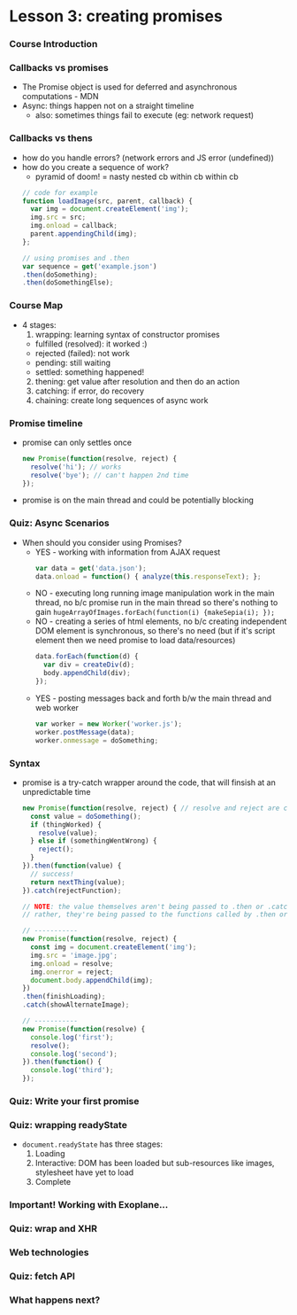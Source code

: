 # Lesson 3: creating promises

### Course Introduction
### Callbacks vs promises
* The Promise object is used for deferred and asynchronous computations - MDN
* Async: things happen not on a straight timeline
  * also: sometimes things fail to execute (eg: network request)

### Callbacks vs thens
* how do you handle errors? (network errors and JS error (undefined))
* how do you create a sequence of work?
  * pyramid of doom! = nasty nested cb within cb within cb
  ```js
  // code for example
  function loadImage(src, parent, callback) {
    var img = document.createElement('img');
    img.src = src;
    img.onload = callback;
    parent.appendingChild(img);
  };

  // using promises and .then
  var sequence = get('example.json')
  .then(doSomething);
  .then(doSomethingElse);
  ```

### Course Map
* 4 stages:
  1. wrapping: learning syntax of constructor promises
    * fulfilled (resolved): it worked :)
    * rejected (failed): not work
    * pending: still waiting
    * settled: something happened!
  2. thening: get value after resolution and then do an action
  3. catching: if error, do recovery
  4. chaining: create long sequences of async work

### Promise timeline
* promise can only settles once
  ```js
  new Promise(function(resolve, reject) {
    resolve('hi'); // works
    resolve('bye'); // can't happen 2nd time
  });
  ```
* promise is on the main thread and could be potentially blocking

### Quiz: Async Scenarios
* When should you consider using Promises?
  * YES - working with information from AJAX request
    ```js
    var data = get('data.json');
    data.onload = function() { analyze(this.responseText); };
    ```
  * NO - executing long running image manipulation work in the main thread, no b/c promise run in the main thread so there's nothing to gain
    `hugeArrayOfImages.forEach(function(i) {makeSepia(i); });`
  * NO - creating a series of html elements, no b/c creating independent DOM element is synchronous, so there's no need (but if it's script element then we need promise to load data/resources)
    ```js
    data.forEach(function(d) {
      var div = createDiv(d);
      body.appendChild(div);
    });
    ```
  * YES - posting messages back and forth b/w the main thread and web worker
    ```js
    var worker = new Worker('worker.js');
    worker.postMessage(data);
    worker.onmessage = doSomething;
    ```

### Syntax
* promise is a try-catch wrapper around the code, that will finsish at an unpredictable time
  ```js
  new Promise(function(resolve, reject) { // resolve and reject are callbacks
    const value = doSomething();
    if (thingWorked) {
      resolve(value);
    } else if (somethingWentWrong) {
      reject();
    }
  }).then(function(value) {
    // success!
    return nextThing(value);
  }).catch(rejectFunction);

  // NOTE: the value themselves aren't being passed to .then or .catch
  // rather, they're being passed to the functions called by .then or .catch

  // -----------
  new Promise(function(resolve, reject) {
    const img = document.createElement('img');
    img.src = 'image.jpg';
    img.onload = resolve;
    img.onerror = reject;
    document.body.appendChild(img);
  })
  .then(finishLoading);
  .catch(showAlternateImage);

  // -----------
  new Promise(function(resolve) {
    console.log('first');
    resolve();
    console.log('second');
  }).then(function() {
    console.log('third');
  });
  ```

### Quiz: Write your first promise
### Quiz: wrapping readyState
* `document.readyState` has three stages:
  1. Loading
  2. Interactive: DOM has been loaded but sub-resources like images, stylesheet have yet to load
  3. Complete

### Important! Working with Exoplane...

### Quiz: wrap and XHR
### Web technologies
### Quiz: fetch API
### What happens next?

